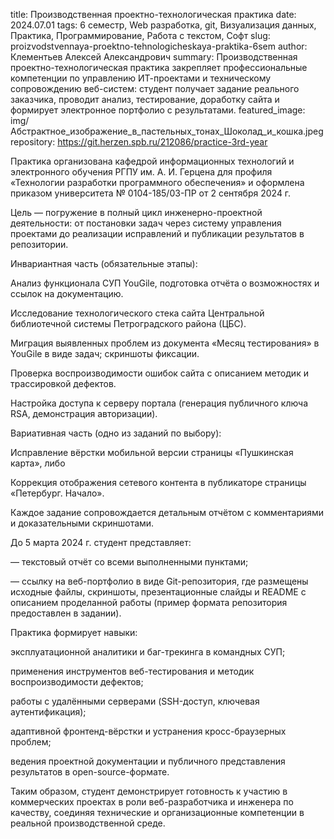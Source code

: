 title: Производственная проектно-технологическая практика
date: 2024.07.01
tags: 6 семестр, Web разработка, git, Визуализация данных, Практика, Программирование, Работа с текстом, Софт
slug: proizvodstvennaya-proektno-tehnologicheskaya-praktika-6sem
author: Клементьев Алексей Александрович
summary: Производственная проектно-технологическая практика закрепляет профессиональные компетенции по управлению ИТ-проектами и техническому сопровождению веб-систем: студент получает задание реального заказчика, проводит анализ, тестирование, доработку сайта и формирует электронное портфолио с результатами.
featured_image: img/Абстрактное_изображение_в_пастельных_тонах_Шоколад_и_кошка.jpeg
repository: https://git.herzen.spb.ru/212086/practice-3rd-year

Практика организована кафедрой информационных технологий и электронного обучения РГПУ им. А. И. Герцена для профиля «Технологии разработки программного обеспечения» и оформлена приказом университета № 0104-185/03-ПР от 2 сентября 2024 г. 

Цель — погружение в полный цикл инженерно-проектной деятельности: от постановки задач через систему управления проектами до реализации исправлений и публикации результатов в репозитории.

Инвариантная часть (обязательные этапы):
Анализ функционала СУП YouGile, подготовка отчёта о возможностях и ссылок на документацию.
Исследование технологического стека сайта Центральной библиотечной системы Петроградского района (ЦБС).
Миграция выявленных проблем из документа «Месяц тестирования» в YouGile в виде задач; скриншоты фиксации.
Проверка воспроизводимости ошибок сайта с описанием методик и трассировкой дефектов.
Настройка доступа к серверу портала (генерация публичного ключа RSA, демонстрация авторизации). 

Вариативная часть (одно из заданий по выбору):
Исправление вёрстки мобильной версии страницы «Пушкинская карта», либо
Коррекция отображения сетевого контента в публикаторе страницы «Петербург. Начало».
Каждое задание сопровождается детальным отчётом с комментариями и доказательными скриншотами. 

До 5 марта 2024 г. студент представляет:
— текстовый отчёт со всеми выполненными пунктами;
— ссылку на веб-портфолио в виде Git-репозитория, где размещены исходные файлы, скриншоты, презентационные слайды и README с описанием проделанной работы (пример формата репозитория предоставлен в задании). 

Практика формирует навыки:
эксплуатационной аналитики и баг-трекинга в командных СУП;
применения инструментов веб-тестирования и методик воспроизводимости дефектов;
работы с удалёнными серверами (SSH-доступ, ключевая аутентификация);
адаптивной фронтенд-вёрстки и устранения кросс-браузерных проблем;
ведения проектной документации и публичного представления результатов в open-source-формате.

Таким образом, студент демонстрирует готовность к участию в коммерческих проектах в роли веб-разработчика и инженера по качеству, соединяя технические и организационные компетенции в реальной производственной среде.


